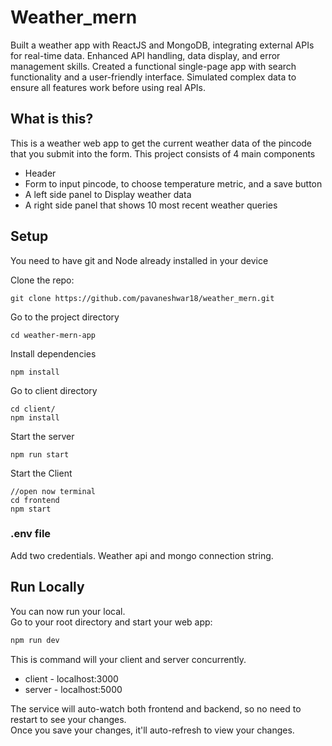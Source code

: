 # Weather_mern
Built a weather app with ReactJS and MongoDB, integrating external APIs for real-time data. Enhanced API handling, data display, and error management skills. Created a functional single-page app with search functionality and a user-friendly interface. Simulated complex data to ensure all features work before using real APIs.

## What is this?
This is a weather web app to get the current weather data of the  pincode that you submit into the form. This project consists of 4 main components

- Header
- Form to input pincode, to choose temperature metric, and a save button
- A left side panel to Display weather data
- A right side panel that shows 10 most recent weather queries

## Setup 

You need to have git and Node already installed in your device

Clone the repo: 
```
git clone https://github.com/pavaneshwar18/weather_mern.git
```

Go to the project directory
```
cd weather-mern-app
```
Install dependencies
```
⁠npm install
```
Go to client directory
```
cd client/
npm install
```

Start the server
```
npm run start
```
Start the Client
```
//open now terminal
cd frontend
npm start
```
### .env file
Add two credentials. Weather api and mongo connection string.

## Run Locally

You can now run your local.  
Go to your root directory and start your web app:
```javascript
npm run dev
```
This is command will your client and server concurrently. 
- client - localhost:3000
- server - localhost:5000

The service will auto-watch both frontend and backend, so no need to restart to see your changes.  
Once you save your changes, it'll auto-refresh to view your changes.
